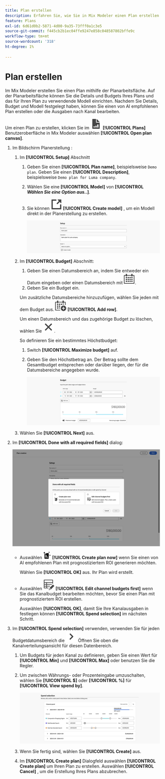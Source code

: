 ```yaml
---
title: Plan erstellen
description: Erfahren Sie, wie Sie in Mix Modeler einen Plan erstellen.
feature: Plans
exl-id: 6d61d0b2-5871-4d00-9a35-73fff0a1c3e5
source-git-commit: f445cb2b1ec04ffe9247e858c048587802bffe9c
workflow-type: tm+mt
source-wordcount: '318'
ht-degree: 1%

---
```



# Plan erstellen

Im Mix Modeler erstellen Sie einen Plan mithilfe der Planarbeitsfläche. Auf der Planarbeitsfläche können Sie die Details und Budgets Ihres Plans und das für Ihren Plan zu verwendende Modell einrichten. Nachdem Sie Details, Budget und Modell festgelegt haben, können Sie einen von AI empfohlenen Plan erstellen oder die Ausgaben nach Kanal bearbeiten.

Um einen Plan zu erstellen, klicken Sie im ![PLan](../assets/icons/FileChart.svg) **[!UICONTROL Plans]** Benutzeroberfläche in Mix Modeler auswählen **[!UICONTROL Open plan canvas]**.

1. Im Bildschirm Planerstellung :

   1. Im **[!UICONTROL Setup]** Abschnitt

      1. Geben Sie einen **[!UICONTROL Plan name]**, beispielsweise `Demo plan`. Geben Sie einen **[!UICONTROL Description]**, beispielsweise `Demo plan for Luma company`.
      1. Wählen Sie eine **[!UICONTROL Model]** von **[!UICONTROL _Wählen Sie eine Option aus._.]**.
      1. Sie können ![LinkOut](../assets/icons/LinkOut.svg) **[!UICONTROL Create model]** , um ein Modell direkt in der Planerstellung zu erstellen.

         ![Einrichtung planen](../assets/plan-setup.png)

   1. Im **[!UICONTROL Budget]** Abschnitt:

      1. Geben Sie einen Datumsbereich an, indem Sie entweder ein Datum eingeben oder einen Datumsbereich mit ![Kalender](../assets/icons/Calendar.svg).
      1. Geben Sie ein Budget ein.

      Um zusätzliche Datumsbereiche hinzuzufügen, wählen Sie jeden mit dem Budget aus. ![CalendarAdd](../assets/icons/CalendarAdd.svg) **[!UICONTROL Add row]**.

      Um einen Datumsbereich und das zugehörige Budget zu löschen, wählen Sie ![Schließen](../assets/icons/Close.svg).

      So definieren Sie ein bestimmtes Höchstbudget:

      1. Switch **[!UICONTROL Maximize budget]** auf.
      1. Geben Sie den Höchstbetrag an. Der Betrag sollte dem Gesamtbudget entsprechen oder darüber liegen, der für die Datumsbereiche angegeben wurde.

         ![Budget planen](../assets/plan-budget.png)

   1. Wählen Sie **[!UICONTROL Next]** aus.

1. Im **[!UICONTROL Done with all required fields]** dialog:

   ![Plan abgeschlossen](../assets/plan-done-required-fields.png)

   * Auswählen <img src="../assets/icons/NewPlan.svg" width="25" /> **[!UICONTROL Create plan now]** wenn Sie einen von AI empfohlenen Plan mit prognostiziertem ROI generieren möchten.

     Wählen Sie **[!UICONTROL OK]** aus. Ihr Plan wird erstellt.


   * Auswählen ![TableEdit](../assets/icons/TableEdit.svg) **[!UICONTROL Edit channel budgets first]** wenn Sie das Kanalbudget bearbeiten möchten, bevor Sie einen Plan mit prognostiziertem ROI erstellen.

     Auswählen **[!UICONTROL OK]**, damit Sie Ihre Kanalausgaben in festlegen können **[!UICONTROL Spend selection]** im nächsten Schritt.



1. Im **[!UICONTROL Spend selection]** verwenden, verwenden Sie für jeden Budgetdatumsbereich die ![Chevron](../assets/icons/ChevronRight.svg) Öffnen Sie oben die Kanalverteilungsansicht für diesen Datenbereich.

   1. Um Budgets für jeden Kanal zu definieren, geben Sie einen Wert für **[!UICONTROL Min]** und **[!UICONTROL Max]** oder benutzen Sie die Regler.

   1. Um zwischen Währungs- oder Prozenteingabe umzuschalten, wählen Sie **[!UICONTROL $]** oder **[!UICONTROL %]** für **[!UICONTROL View spend by]**.

      ![Ausgabenauswahl](../assets/plan-spend-selection.png)

   1. Wenn Sie fertig sind, wählen Sie **[!UICONTROL Create]** aus.

   1. Im **[!UICONTROL Create plan]** Dialogfeld auswählen **[!UICONTROL Create plan]** um Ihren Plan zu erstellen. Auswählen **[!UICONTROL Cancel]** , um die Erstellung Ihres Plans abzubrechen.

